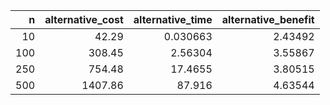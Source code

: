 |   n |   alternative_cost |   alternative_time |   alternative_benefit |
|----:|-------------------:|-------------------:|----------------------:|
|  10 |              42.29 |           0.030663 |               2.43492 |
| 100 |             308.45 |           2.56304  |               3.55867 |
| 250 |             754.48 |          17.4655   |               3.80515 |
| 500 |            1407.86 |          87.916    |               4.63544 |